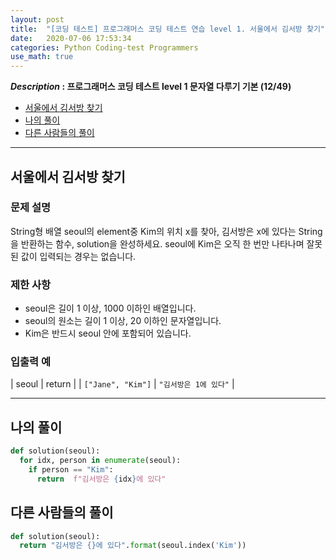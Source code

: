 ```yaml
---
layout: post
title:  "[코딩 테스트] 프로그래머스 코딩 테스트 연습 level 1. 서울에서 김서방 찾기"
date:   2020-07-06 17:53:34 
categories: Python Coding-test Programmers
use_math: true
---
```


**_Description_ : 프로그래머스 코딩 테스트 level 1 문자열 다루기 기본 (12/49)**

* [서울에서 김서방 찾기](#problem-description)
* [나의 풀이](#my-solution)
* [다른 사람들의 풀이](#problem-solution)

***

## 서울에서 김서방 찾기 <a id="problem-description"></a>

### 문제 설명
String형 배열 seoul의 element중 Kim의 위치 x를 찾아, 김서방은 x에 있다는 String을 반환하는 함수, solution을 완성하세요. seoul에 Kim은 오직 한 번만 나타나며 잘못된 값이 입력되는 경우는 없습니다.

### 제한 사항
- seoul은 길이 1 이상, 1000 이하인 배열입니다.
- seoul의 원소는 길이 1 이상, 20 이하인 문자열입니다.
- Kim은 반드시 seoul 안에 포함되어 있습니다.

### 입출력 예

| seoul | return |
| `["Jane", "Kim"]` | `"김서방은 1에 있다"` |

***

## 나의 풀이 <a id="my-solution"></a>

```python
def solution(seoul):
  for idx, person in enumerate(seoul):
    if person == "Kim":
      return  f"김서방은 {idx}에 있다"
```

## 다른 사람들의 풀이 <a id="problem-solution"></a>

```python
def solution(seoul):
  return "김서방은 {}에 있다".format(seoul.index('Kim'))
```
